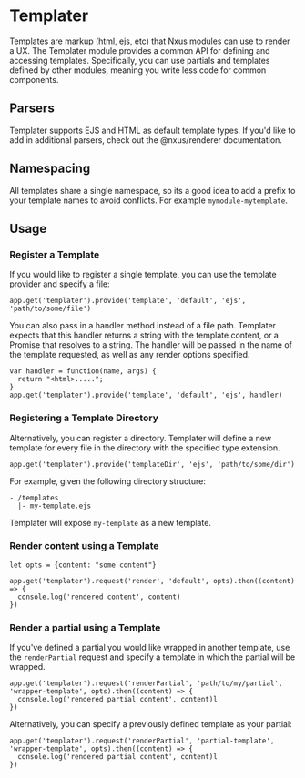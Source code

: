# Templater
Templates are markup (html, ejs, etc) that Nxus modules can use to render a UX.  The Templater module provides a common API for defining and accessing templates.  Specifically, you can use partials and templates defined by other modules, meaning you write less code for common components.

## Parsers

Templater supports EJS and HTML as default template types.  If you'd like to add in additional parsers, check out the @nxus/renderer documentation.

## Namespacing

All templates share a single namespace, so its a good idea to add a prefix to your template names to avoid conflicts.  For example `mymodule-mytemplate`.

## Usage

### Register a Template
If you would like to register a single template, you can use the template provider and specify a file:

```
app.get('templater').provide('template', 'default', 'ejs', 'path/to/some/file')
```

You can also pass in a handler method instead of a file path. Templater expects that this handler returns a string with the template content, or a Promise that resolves to a string. The handler will be passed in the name of the template requested, as well as any render options specified.

```
var handler = function(name, args) {
  return "<html>.....";
}
app.get('templater').provide('template', 'default', 'ejs', handler)
```

### Registering a Template Directory
Alternatively, you can register a directory. Templater will define a new template for every file in the directory with the specified type extension.

```
app.get('templater').provide('templateDir', 'ejs', 'path/to/some/dir')
```

For example, given the following directory structure:

```
- /templates
  |- my-template.ejs
```
Templater will expose `my-template` as a new template.

### Render content using a Template

```
let opts = {content: "some content"}

app.get('templater').request('render', 'default', opts).then((content) => {
  console.log('rendered content', content)
})
```

### Render a partial using a Template
If you've defined a partial you would like wrapped in another template, use the `renderPartial` request and specify a template in which the partial will be wrapped.

```
app.get('templater').request('renderPartial', 'path/to/my/partial', 'wrapper-template', opts).then((content) => {
  console.log('rendered partial content', content)l
})
```

Alternatively, you can specify a previously defined template as your partial:

```
app.get('templater').request('renderPartial', 'partial-template', 'wrapper-template', opts).then((content) => {
  console.log('rendered partial content', content)l
})
```

